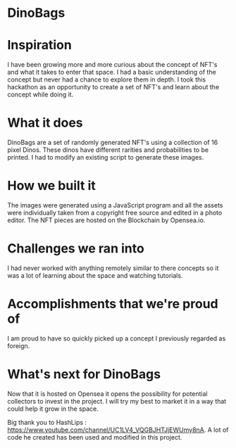 # DinoBags

# Inspiration
I have been growing more and more curious about the concept of NFT's and what it takes to enter that space. I had a basic understanding of the concept but never had a chance to explore them in depth. I took this hackathon as an opportunity to create a set of NFT's and learn about the concept while doing it.

# What it does
DinoBags are a set of randomly generated NFT's using a collection of 16 pixel Dinos. These dinos have different rarities and probabilities to be printed. I had to modify an existing script to generate these images.

# How we built it
The images were generated using a JavaScript program and all the assets were individually taken from a copyright free source and edited in a photo editor. The NFT pieces are hosted on the Blockchain by Opensea.io.

# Challenges we ran into
I had never worked with anything remotely similar to there concepts so it was a lot of learning about the space and watching tutorials.

# Accomplishments that we're proud of
I am proud to have so quickly picked up a concept I previously regarded as foreign.

# What's next for DinoBags
Now that it is hosted on Opensea it opens the possibility for potential collectors to invest in the project. I will try my best to market it in a way that could help it grow in the space.

Big thank you to HashLips : https://www.youtube.com/channel/UC1LV4_VQGBJHTJjEWUmy8nA. A lot of code he created has been used and modified in this project.
